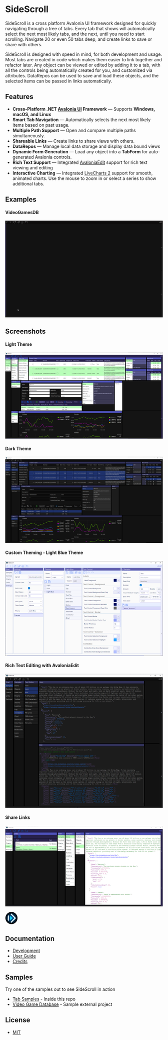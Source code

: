 # SideScroll

SideScroll is a cross platform Avalonia UI framework designed for quickly navigating through a tree of tabs. Every tab that shows will automatically select the next most likely tabs, and the next, until you need to start scrolling. Navigate 20 or even 50 tabs deep, and create links to save or share with others.

SideScroll is designed with speed in mind, for both development and usage. Most tabs are created in code which makes them easier to link together and refactor later. Any object can be viewed or edited by adding it to a tab, with all the controls being automatically created for you, and customized via attributes. DataRepos can be used to save and load these objects, and the selected items can be passed in links automatically.

## Features

- **Cross-Platform .NET [Avalonia UI](https://github.com/AvaloniaUI/Avalonia) Framework** — Supports **Windows, macOS, and Linux** 
- **Smart Tab Navigation** — Automatically selects the next most likely items based on past usage.
- **Multiple Path Support** — Open and compare multiple paths simultaneously.
- **Shareable Links** — Create links to share views with others.
- **DataRepos** — Manage local data storage and display data bound views
- **Dynamic Form Generation** — Load any object into a **TabForm** for auto-generated Avalonia controls.
- **Rich Text Support** — Integrated [AvaloniaEdit](https://github.com/AvaloniaUI/AvaloniaEdit) support for rich text viewing and editing
- **Interactive Charting** — Integrated [LiveCharts 2](https://github.com/beto-rodriguez/LiveCharts2) support for smooth, animated charts. Use the mouse to zoom in or select a series to show additional tabs.

## Examples

#### VideoGamesDB

![VideoGamesDB](Images/Animations/SideScroll-VideoGamesDB.gif)

## Screenshots

#### Light Theme

![Light Theme](Images/Screenshots/ColumnTypes_CustomControl_Charts_Light.png)

#### Dark Theme

![Dark Theme](Images/Screenshots/ColumnTypes_CustomControl_Charts_Dark.png)

#### Custom Theming - Light Blue Theme

![Light Blue Theme](Images/Screenshots/LightBlueTheme.png)

#### Rich Text Editing with AvaloniaEdit

![Rich Text Editing](Images/Screenshots/TextEditorJsonAndXml.png)

#### Share Links

![Links](Images/Screenshots/Links.png)

![Logo](Images/Logo/png/SideScroll_40.png)

## Documentation

* [Development](Docs/Dev/Development.md)
* [User Guide](Docs/UserGuide.md)
* [Credits](Docs/Credits.md)

## Samples

Try one of the samples out to see SideScroll in action
* [Tab Samples](/Libraries/SideScroll.Avalonia.Samples/MainWindow.cs) - Inside this repo
* [Video Game Database](https://github.com/SideScrollUI/VideoGamesDB) - Sample external project

## License

* [MIT](LICENSE)
